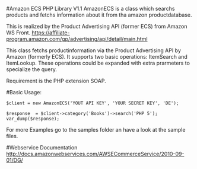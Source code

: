 #Amazon ECS PHP Library V1.1
AmazonECS is a class which searchs products and fetchs information
about it from tha amazon productdatabase.

This is realized by the Product Advertising API (former ECS) from Amazon WS Front.
https://affiliate-program.amazon.com/gp/advertising/api/detail/main.html

This class fetchs productinformation via the Product Advertising API by Amazon (formerly ECS).
It supports two basic operations: ItemSearch and ItemLookup.
These operations could be expanded with extra prarmeters to specialize the query.

Requirement is the PHP extension SOAP.

#Basic Usage:

    $client = new AmazonECS('YOUT API KEY', 'YOUR SECRET KEY', 'DE');

    $response  = $client->category('Books')->search('PHP 5');
    var_dump($response);

For more Examples go to the samples folder an have a look at the sample files.

#Webservice Documentation
http://docs.amazonwebservices.com/AWSECommerceService/2010-09-01/DG/